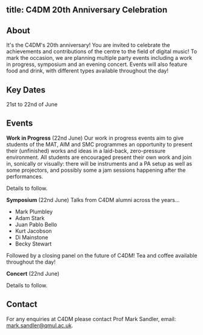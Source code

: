 title: C4DM 20th Anniversary Celebration
---------


About
-------
It's the C4DM's 20th anniversary! You are invited to celebrate the achievements and contributions of the centre to the field of digital music! To mark the occasion, we are planning multiple party events including a work in progress, symposium and an evening concert. Events will also feature food and drink, with different types available throughout the day!


Key Dates 
-------
21st to 22nd of June


Events
------------------
**Work in Progress** (22nd June)
Our work in progress events aim to give students of the MAT, AIM and SMC programmes an opportunity to present their (unfinished) works and ideas in a laid-back, zero-pressure environment. All students are encouraged present their own work and join in, sonically or visually: there will be instruments and a PA setup as well as some projectors, and possibly some a jam sessions happening after the performances. 

Details to follow.


**Symposium** (22nd June)
Talks from C4DM alumni across the years...
* Mark Plumbley
* Adam Stark
* Juan Pablo Bello
* Kurt Jacobson 
* Di Mainstone
* Becky Stewart

Followed by a closing panel on the future of C4DM! Tea and coffee available throughout the day!


**Concert** (22nd June)

Details to follow.



Contact
------------------

For any enquiries at C4DM please contact Prof Mark Sandler, email: [mark.sandler@qmul.ac.uk](mailto:mark.sandler@qmul.ac.uk).
